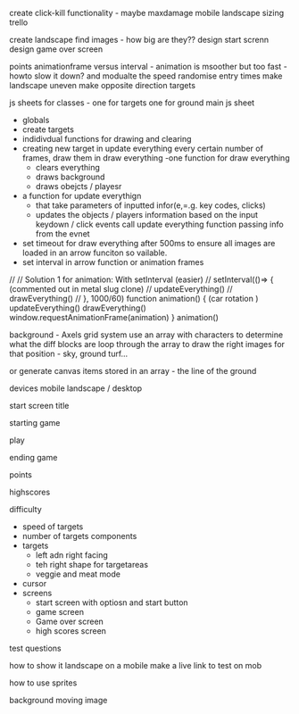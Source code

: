 create click-kill functionality - maybe maxdamage
mobile landscape sizing
trello

create landscape
find images - how big are they??
design start screnn 
design game over screen 

points
animationframe versus interval - animation is msoother but too fast - howto slow it down? and modualte the speed
randomise entry times
make landscape uneven 
make opposite direction targets


js sheets for classes - one for targets one for ground
main js sheet
  - globals
  - create targets
  - indidivdual functions for drawing and clearing
  - creating new target in update everything every certain number of frames, draw them in draw everything
  -one function for draw everything
    - clears everything
    - draws background
    - draws obejcts / playesr
  - a function for update everythign 
    - that take parameters of inputted infor(e,=.g. key codes, clicks)
    - updates the objects / players information based on the input
  keydown / click events call update everything function passing info from the evnet   
  - set timeout for draw everything after 500ms to ensure all images are loaded in an arrow funciton so vailable. 
  - set interval in arrow function or animation frames



  // // Solution 1 for animation: With setInterval (easier)
// setInterval(()=> { (commented out in metal slug clone)
//   updateEverything()
//   drawEverything()
// }, 1000/60)
function animation() { (car rotation )
  updateEverything()
  drawEverything()
  window.requestAnimationFrame(animation)
}
animation()


background - Axels grid system
use an array with characters to determine what the diff blocks are
loop through the array to draw the right images for that position - sky, ground turf...

or generate canvas items stored in an array - the line of the ground 





devices
mobile landscape / desktop

start screen 
title

starting game

play

ending game

points

highscores

difficulty
  - speed of targets
  - number of targets
components
- targets
    - left adn right facing
    - teh right shape for targetareas
    - veggie and meat mode
- cursor
- screens
  - start screen with optiosn and start button
  - game screen 
  - Game over screen
  - high scores screen 

  

test questions

how to show it landscape on a mobile 
  make a live link to test on mob

how to use sprites

background moving image